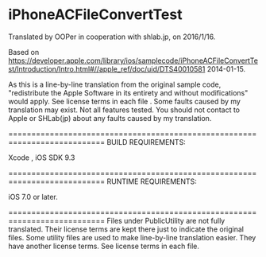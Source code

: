 # iPhoneACFileConvertTest

Translated by OOPer in cooperation with shlab.jp, on 2016/1/16.

Based on
<https://developer.apple.com/library/ios/samplecode/iPhoneACFileConvertTest/Introduction/Intro.html#//apple_ref/doc/uid/DTS40010581>
2014-01-15.

As this is a line-by-line translation from the original sample code, "redistribute the Apple Software in its entirety and without modifications" would apply. See license terms in each file .
Some faults caused by my translation may exist. Not all features tested.
You should not contact to Apple or SHLab(jp) about any faults caused by my translation.

===========================================================================
BUILD REQUIREMENTS:

Xcode , iOS SDK 9.3

===========================================================================
RUNTIME REQUIREMENTS:

iOS 7.0 or later.

===========================================================================
Files under PublicUtility are not fully translated. Their license terms are kept there just to indicate the original files.
Some utility files are used to make line-by-line translation easier. They have another license terms.
See license terms in each file.
